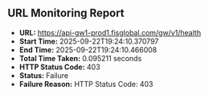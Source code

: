 ## URL Monitoring Report

- **URL:** https://api-gw1-prod1.fisglobal.com/gw/v1/health
- **Start Time:** 2025-09-22T19:24:10.370797
- **End Time:** 2025-09-22T19:24:10.466008
- **Total Time Taken:** 0.095211 seconds
- **HTTP Status Code:** 403
- **Status:** Failure
- **Failure Reason:** HTTP Status Code: 403

